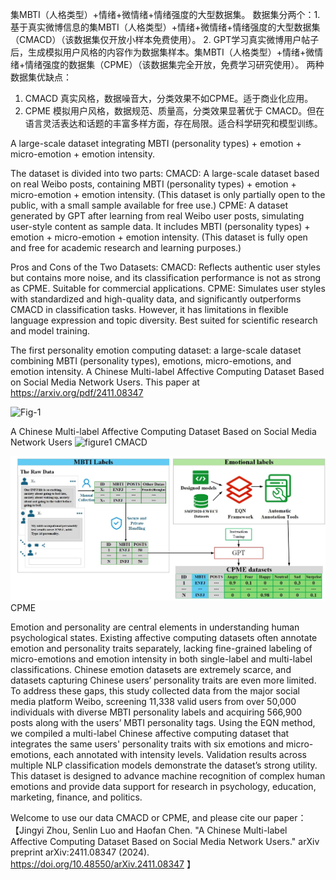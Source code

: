 集MBTI（人格类型）+情绪+微情绪+情绪强度的大型数据集。
数据集分两个：1. 基于真实微博信息的集MBTI（人格类型）+情绪+微情绪+情绪强度的大型数据集（CMACD）（该数据集仅开放小样本免费使用）。
2. GPT学习真实微博用户帖子后，生成模拟用户风格的内容作为数据集样本。集MBTI（人格类型）+情绪+微情绪+情绪强度的数据集（CPME）（该数据集完全开放，免费学习研究使用）。
两种数据集优缺点：
1. CMACD 真实风格，数据噪音大，分类效果不如CPME。适于商业化应用。
2. CPME 模拟用户风格，数据规范、质量高，分类效果显著优于 CMACD。但在语言灵活表达和话题的丰富多样方面，存在局限。适合科学研究和模型训练。

A large-scale dataset integrating MBTI (personality types) + emotion + micro-emotion + emotion intensity.

The dataset is divided into two parts:
CMACD: A large-scale dataset based on real Weibo posts, containing MBTI (personality types) + emotion + micro-emotion + emotion intensity. (This dataset is only partially open to the public, with a small sample available for free use.)
CPME: A dataset generated by GPT after learning from real Weibo user posts, simulating user-style content as sample data. It includes MBTI (personality types) + emotion + micro-emotion + emotion intensity. (This dataset is fully open and free for academic research and learning purposes.)

Pros and Cons of the Two Datasets:
CMACD: Reflects authentic user styles but contains more noise, and its classification performance is not as strong as CPME. Suitable for commercial applications.
CPME: Simulates user styles with standardized and high-quality data, and significantly outperforms CMACD in classification tasks. However, it has limitations in flexible language expression and topic diversity. Best suited for scientific research and model training.

The first personality emotion computing dataset: a large-scale dataset combining MBTI (personality types), emotions, micro-emotions, and emotion intensity.
A Chinese Multi-label Affective Computing Dataset Based on Social Media Network Users.
This paper at https://arxiv.org/pdf/2411.08347


![Fig-1](https://github.com/user-attachments/assets/125dc94e-4ee0-4867-aaed-8f06e48e4617)

A Chinese Multi-label Affective Computing Dataset Based on Social Media Network Users
![figure1](https://github.com/user-attachments/assets/8c747260-635e-4f8c-aad1-78b49bc5e5d7)
CMACD

![GitHub Logo](https://github.com/yeaso/Chinese-Affective-Computing-Dataset/blob/main/Fig-2.jpg)
CPME


Emotion and personality are central elements in understanding human psychological states. 
Existing affective computing datasets often annotate emotion and personality traits separately, lacking fine-grained labeling of micro-emotions
and emotion intensity in both single-label and multi-label classifications.
Chinese emotion datasets are extremely scarce, and datasets capturing Chinese users’ personality traits are even more limited. 
To address these gaps, this study collected data from the major social media platform Weibo, 
screening 11,338 valid users from over 50,000 individuals with diverse MBTI personality labels and acquiring 566,900 posts along with the users’ MBTI personality tags.
Using the EQN method, we compiled a multi-label Chinese affective computing dataset that integrates the same users' personality traits with six emotions and micro-emotions, 
each annotated with intensity levels. Validation results across multiple NLP classification models demonstrate the dataset’s strong utility.
This dataset is designed to advance machine recognition of complex human emotions and provide data support for research in psychology, education, marketing, finance, and politics.



Welcome to use our data CMACD or CPME, and please cite our paper：
【Jingyi Zhou, Senlin Luo and Haofan Chen. "A Chinese Multi-label Affective Computing Dataset Based on Social Media Network Users." arXiv preprint 	arXiv:2411.08347 (2024).
https://doi.org/10.48550/arXiv.2411.08347
】





